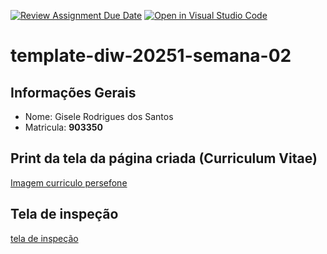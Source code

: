 [![Review Assignment Due Date](https://classroom.github.com/assets/deadline-readme-button-22041afd0340ce965d47ae6ef1cefeee28c7c493a6346c4f15d667ab976d596c.svg)](https://classroom.github.com/a/6b4UVvYL)
[![Open in Visual Studio Code](https://classroom.github.com/assets/open-in-vscode-2e0aaae1b6195c2367325f4f02e2d04e9abb55f0b24a779b69b11b9e10269abc.svg)](https://classroom.github.com/online_ide?assignment_repo_id=20156837&assignment_repo_type=AssignmentRepo)
# template-diw-20251-semana-02

## Informações Gerais
- Nome: Gisele Rodrigues dos Santos
- Matricula: **903350**

## Print da tela da página criada (Curriculum Vitae)

[Imagem curriculo persefone](images/paginacurriculocerto.png)
 
 ## Tela de inspeção 

 [tela de inspeção](teladeinspecao.png)